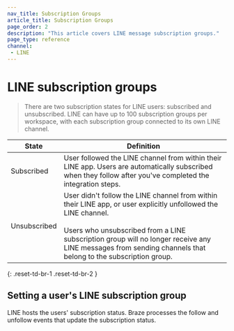 ```yaml
---
nav_title: Subscription Groups
article_title: Subscription Groups
page_order: 2
description: "This article covers LINE message subscription groups."
page_type: reference
channel:
 - LINE
---
```


# LINE subscription groups

> There are two subscription states for LINE users: subscribed and unsubscribed. LINE can have up to 100 subscription groups per workspace, with each subscription group connected to its own LINE channel.

| State | Definition |
| --- | --- |
| Subscribed | User followed the LINE channel from within their LINE app. Users are automatically subscribed when they follow after you've completed the integration steps. |
| Unsubscribed | User didn't follow the LINE channel from within their LINE app, or user explicitly unfollowed the LINE channel. <br><br> Users who unsubscribed from a LINE subscription group will no longer receive any LINE messages from sending channels that belong to the subscription group. |
{: .reset-td-br-1 .reset-td-br-2 }

## Setting a user's LINE subscription group

LINE hosts the users' subscription status. Braze processes the follow and unfollow events that update the subscription status.